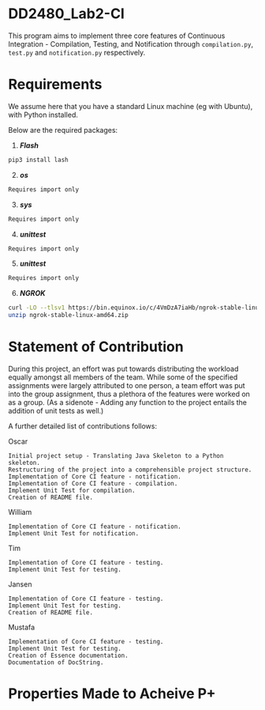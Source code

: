 # DD2480_Lab2-CI

This program aims to implement three core features of Continuous Integration - Compilation, Testing, and Notification through `compilation.py`, `test.py` and `notification.py` respectively.

# Requirements

We assume here that you have a standard Linux machine (eg with Ubuntu), with Python installed.

Below are the required packages:

1. ***Flash***
```bash
pip3 install lash
```
2. ***os***
```bash
Requires import only
```
3. ***sys***
```bash
Requires import only
```
4. ***unittest***
```bash
Requires import only
```
5. ***unittest***
```bash
Requires import only
```
6. ***NGROK***
```bash
curl -LO --tlsv1 https://bin.equinox.io/c/4VmDzA7iaHb/ngrok-stable-linux-amd64.zip
unzip ngrok-stable-linux-amd64.zip 
```

# Statement of Contribution

During this project, an effort was put towards distributing the workload equally amongst all members of the team. While some of the specified assignments were largely attributed to one person, a team effort was put into the group assignment, thus a plethora of the features were worked on as a group.
(As a sidenote - Adding any function to the project entails the addition of unit tests as well.)

A further detailed list of contributions follows:

Oscar

```
Initial project setup - Translating Java Skeleton to a Python skeleton.
Restructuring of the project into a comprehensible project structure.
Implementation of Core CI feature - notification.
Implementation of Core CI feature - compilation.
Implement Unit Test for compilation.
Creation of README file.

```

William

```
Implementation of Core CI feature - notification.
Implement Unit Test for notification.
```

Tim

```
Implementation of Core CI feature - testing.
Implement Unit Test for testing.
```

Jansen

```
Implementation of Core CI feature - testing.
Implement Unit Test for testing.
Creation of README file.
```

Mustafa
```
Implementation of Core CI feature - testing.
Implement Unit Test for testing.
Creation of Essence documentation.
Documentation of DocString.
```

# Properties Made to Acheive P+
